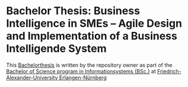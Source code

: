 # Bachelor Thesis: Business Intelligence in SMEs – Agile Design and Implementation of a Business Intelligende System
This [Bachelorthesis](https://github.com/schlingling/bachelor-thesis/blob/8c98c0a0bb174242bc61f5dd1e512b12e75bdd27/Bachelor_thesis_Schilling_Johannes.pdf) is written by the repository owner as part of the [Bachelor of Science program in Informationsystems (BSc.)](https://www.wi.studium.fau.de/bachelor/) at [Friedrich-Alexander-University Erlangen-Nürnberg](https://www.fau.eu/)
